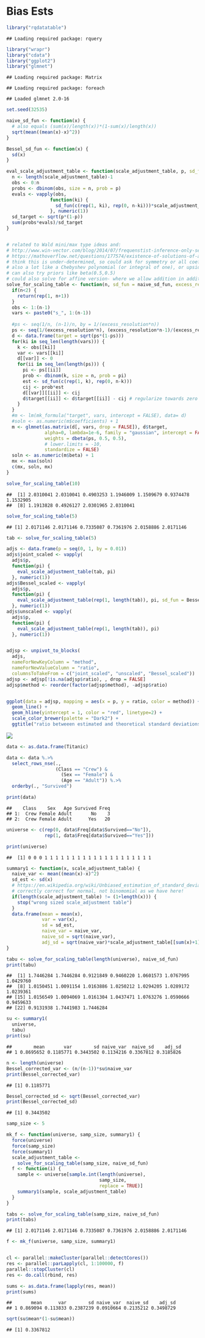 Bias Ests
================

``` r
library("rqdatatable")
```

    ## Loading required package: rquery

``` r
library("wrapr")
library("cdata")
library("ggplot2")
library("glmnet")
```

    ## Loading required package: Matrix

    ## Loading required package: foreach

    ## Loaded glmnet 2.0-16

``` r
set.seed(32535)

naive_sd_fun <- function(x) {
  # also equals (sum(x)/length(x))*(1-sum(x)/length(x))
  sqrt(mean((mean(x)-x)^2))
}

Bessel_sd_fun <- function(x) {
  sd(x)
}

eval_scale_adjustment_table <- function(scale_adjustment_table, p, sd_fun = naive_sd_fun) {
  n <- length(scale_adjustment_table)-1
  obs <- 0:n
  probs <- dbinom(obs, size = n, prob = p)
  evals <- vapply(obs,
                function(ki) {
                  sd_fun(c(rep(1, ki), rep(0, n-ki)))*scale_adjustment_table[[ki+1]]
                }, numeric(1))
  sd_target <- sqrt(p*(1-p))
  sum(probs*evals)/sd_target
}


# related to Wald mini/max type ideas and:
# http://www.win-vector.com/blog/2014/07/frequenstist-inference-only-seems-easy/
# https://mathoverflow.net/questions/177574/existence-of-solutions-of-a-polynomial-system 
# think this is under-determined, so could ask for symmetry or all coefs near 1.
# also a lot like a Chebyshev polynomial (or integral of one), or upside down beta.
# can also try priors like beta(0.5,0.5)
# could also solve for affine version- where we allow addition in addition to scaling.
solve_for_scaling_table <- function(n, sd_fun = naive_sd_fun, excess_resolution = 128) {
  if(n<2) {
    return(rep(1, n+1))
  }
  obs <- 1:(n-1)
  vars <- paste0("s_", 1:(n-1))
  
  #ps <- seq(1/n, (n-1)/n, by = 1/(excess_resolution*n))
  ps <- seq(1/(excess_resolution*n), (excess_resolution*n-1)/(excess_resolution*n), by = 1/(excess_resolution*n))
  d <- data.frame(target = sqrt(ps*(1-ps)))
  for(ki in seq_len(length(vars))) {
    k <- obs[[ki]]
    var <- vars[[ki]]
    d[[var]] <- 0
    for(ii in seq_len(length(ps))) {
      pi <- ps[[ii]]
      prob <- dbinom(k, size = n, prob = pi)
      est <- sd_fun(c(rep(1, k), rep(0, n-k)))
      cij <- prob*est
      d[[var]][[ii]] <- cij
      d$target[[ii]] <- d$target[[ii]] - cij # regularize towards zero
    }
  }
  #m <- lm(mk_formula("target", vars, intercept = FALSE), data= d)
  #soln <- as.numeric(m$coefficients) + 1
  m <- glmnet(as.matrix(d[, vars, drop = FALSE]), d$target, 
              alpha=0, lambda=1e-6, family = "gaussian", intercept = FALSE,
              weights = dbeta(ps, 0.5, 0.5),
              # lower.limits = -10,
              standardize = FALSE)
  soln <- as.numeric(m$beta) + 1
  mx <- max(soln)
  c(mx, soln, mx)
}

solve_for_scaling_table(10)
```

    ##  [1] 2.0310041 2.0310041 0.4903253 1.1946009 1.1509679 0.9374478 1.1532905
    ##  [8] 1.1913828 0.4926127 2.0301965 2.0310041

``` r
solve_for_scaling_table(5)
```

    ## [1] 2.0171146 2.0171146 0.7335087 0.7361976 2.0158886 2.0171146

``` r
tab <- solve_for_scaling_table(5)

adjs <- data.frame(p = seq(0, 1, by = 0.01))
adjs$joint_scaled <- vapply(
  adjs$p,
  function(pi) {
    eval_scale_adjustment_table(tab, pi)
  }, numeric(1))
adjs$Bessel_scaled <- vapply(
  adjs$p,
  function(pi) {
    eval_scale_adjustment_table(rep(1, length(tab)), pi, sd_fun = Bessel_sd_fun)
  }, numeric(1))
adjs$unscaled <- vapply(
  adjs$p,
  function(pi) {
    eval_scale_adjustment_table(rep(1, length(tab)), pi)
  }, numeric(1))


adjsp <- unpivot_to_blocks(
  adjs, 
  nameForNewKeyColumn = "method", 
  nameForNewValueColumn = "ratio", 
  columnsToTakeFrom = c("joint_scaled", "unscaled", "Bessel_scaled"))
adjsp <- adjsp[!is.na(adjsp$ratio), , drop = FALSE]
adjsp$method <- reorder(factor(adjsp$method), -adjsp$ratio)


ggplot(data = adjsp, mapping = aes(x = p, y = ratio, color = method)) +
  geom_line() +
  geom_hline(yintercept = 1, color = "red", linetype=2) + 
  scale_color_brewer(palette = "Dark2") + 
  ggtitle("ratio betweeen estimated and theoretical standard deviations")
```

![](BiasEsts_files/figure-markdown_github/unnamed-chunk-1-1.png)

``` r
data <- as.data.frame(Titanic)

data <- data %.>% 
  select_rows_nse(., 
                  (Class == "Crew") & 
                    (Sex == "Female") & 
                    (Age == "Adult")) %.>%
  orderby(., "Survived")

print(data)
```

    ##    Class    Sex   Age Survived Freq
    ## 1:  Crew Female Adult       No    3
    ## 2:  Crew Female Adult      Yes   20

``` r
universe <- c(rep(0, data$Freq[data$Survived=="No"]),
              rep(1, data$Freq[data$Survived=="Yes"]))

print(universe)
```

    ##  [1] 0 0 0 1 1 1 1 1 1 1 1 1 1 1 1 1 1 1 1 1 1 1 1

``` r
summary1 <- function(x, scale_adjustment_table) {
  naive_var <- mean((mean(x)-x)^2)
  sd_est <- sd(x)
  # https://en.wikipedia.org/wiki/Unbiased_estimation_of_standard_deviation
  # correctly correct for normal, not binomomial as we have here!
  if(length(scale_adjustment_table) != (1+length(x))) {
    stop("wrong sized scale_adjustment table")
  }
  data.frame(mean = mean(x),
             var = var(x),
             sd = sd_est,
             naive_var = naive_var,
             naive_sd = sqrt(naive_var),
             adj_sd = sqrt(naive_var)*scale_adjustment_table[[sum(x)+1]])
}

tabu <- solve_for_scaling_table(length(universe), naive_sd_fun)
print(tabu)
```

    ##  [1] 1.7446284 1.7446284 0.9121849 0.9460220 1.0601573 1.0767995 1.0429760
    ##  [8] 1.0150451 1.0091154 1.0163886 1.0250212 1.0294205 1.0289172 1.0239361
    ## [15] 1.0156549 1.0094069 1.0161304 1.0437471 1.0763276 1.0590666 0.9459633
    ## [22] 0.9131938 1.7441983 1.7446284

``` r
su <- summary1(
  universe, 
  tabu)
print(su)
```

    ##        mean       var        sd naive_var  naive_sd    adj_sd
    ## 1 0.8695652 0.1185771 0.3443502 0.1134216 0.3367812 0.3185826

``` r
n <- length(universe)
Bessel_corrected_var <- (n/(n-1))*su$naive_var
print(Bessel_corrected_var)
```

    ## [1] 0.1185771

``` r
Bessel_corrected_sd <- sqrt(Bessel_corrected_var)
print(Bessel_corrected_sd)
```

    ## [1] 0.3443502

``` r
samp_size <- 5

mk_f <- function(universe, samp_size, summary1) {
  force(universe)
  force(samp_size)
  force(summary1)
  scale_adjustment_table <- 
    solve_for_scaling_table(samp_size, naive_sd_fun)
  f <- function(i) {
    sample <- universe[sample.int(length(universe), 
                                  samp_size, 
                                  replace = TRUE)]
    summary1(sample, scale_adjustment_table)
  }
}

tabs <- solve_for_scaling_table(samp_size, naive_sd_fun)
print(tabs)
```

    ## [1] 2.0171146 2.0171146 0.7335087 0.7361976 2.0158886 2.0171146

``` r
f <- mk_f(universe, samp_size, summary1)


cl <- parallel::makeCluster(parallel::detectCores())
res <- parallel::parLapply(cl, 1:100000, f)
parallel::stopCluster(cl)
res <- do.call(rbind, res)

sums <- as.data.frame(lapply(res, mean))
print(sums)
```

    ##       mean      var        sd naive_var  naive_sd    adj_sd
    ## 1 0.869094 0.113833 0.2387239 0.0910664 0.2135212 0.3498729

``` r
sqrt(su$mean*(1-su$mean))
```

    ## [1] 0.3367812
